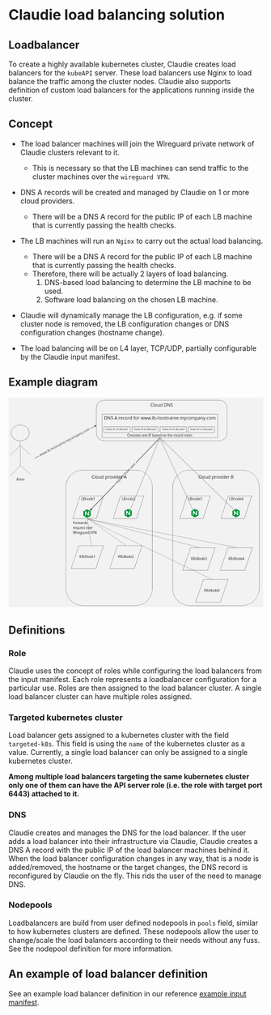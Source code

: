 # Claudie load balancing solution

## Loadbalancer

To create a highly available kubernetes cluster, Claudie creates load balancers for the `kubeAPI` server. These load balancers use Nginx to load balance the traffic among the cluster nodes. Claudie also supports definition of custom load balancers for the applications running inside the cluster.

## Concept

- The load balancer machines will join the Wireguard private network of Claudie clusters relevant to it.
  - This is necessary so that the LB machines can send traffic to the cluster machines over the `wireguard VPN`.
  
- DNS A records will be created and managed by Claudie on 1 or more cloud providers.
  - There will be a DNS A record for the public IP of each LB machine that is currently passing the health checks.

- The LB machines will run an `Nginx` to carry out the actual load balancing.
  - There will be a DNS A record for the public IP of each LB machine that is currently passing the health checks.
  - Therefore, there will be actually 2 layers of load balancing.
    1. DNS-based load balancing to determine the LB machine to be used.
    2. Software load balancing on the chosen LB machine.

- Claudie will dynamically manage the LB configuration, e.g. if some cluster node is removed, the LB configuration changes or DNS configuration changes (hostname change).

- The load balancing will be on L4 layer, TCP/UDP, partially configurable by the Claudie input manifest.

## Example diagram

![lb-architecture](lb-architecture.png)

## Definitions

### Role

Claudie uses the concept of roles while configuring the load balancers from the input manifest. Each role represents a loadbalancer configuration for a particular use. Roles are then assigned to the load balancer cluster. A single load balancer cluster can have multiple roles assigned.

### Targeted kubernetes cluster

Load balancer gets assigned to a kubernetes cluster with the field `targeted-k8s`. This field is using the `name` of the kubernetes cluster as a value. Currently, a single load balancer can only be assigned to a single kubernetes cluster.

**Among multiple load balancers targeting the same kubernetes cluster only one of them can have the API server role (i.e. the role with target port 6443) attached to it.**

### DNS

Claudie creates and manages the DNS for the load balancer. If the user adds a load balancer into their infrastructure via Claudie, Claudie creates a DNS A record with the public IP of the load balancer machines behind it. When the load balancer configuration changes in any way, that is a node is added/removed, the hostname or the target changes, the DNS record is reconfigured by Claudie on the fly. This rids the user of the need to manage DNS.

### Nodepools

Loadbalancers are build from user defined nodepools in `pools` field, similar to how kubernetes clusters are defined. These nodepools allow the user to change/scale the load balancers according to their needs without any fuss. See the nodepool definition for more information.

## An example of load balancer definition

See an example load balancer definition in our reference [example input manifest](../input-manifest/example.yaml).
